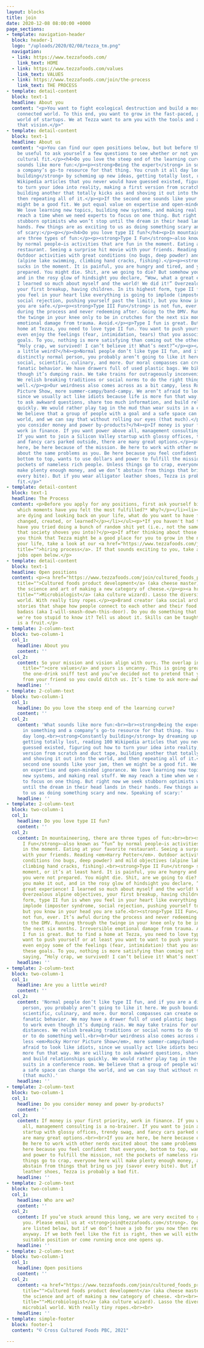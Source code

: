 ```yaml
---
layout: blocks
title: join
date: 2020-12-08 08:00:00 +0000
page_sections:
- template: navigation-header
  block: header-1
  logo: "/uploads/2020/02/08/tezza_tm.png"
  navigation:
  - link: https://www.tezzafoods.com/
    link_text: HOME
  - link: https://www.tezzafoods.com/values
    link_text: VALUES
  - link: https://www.tezzafoods.com/join/the-process
    link_text: THE PROCESS
- template: detail-content
  block: text-1
  headline: About you
  content: "<p>You want to fight ecological destruction and build a more thoughtful,
    connected world. To this end, you want to grow in the fast-paced, passion-driven
    world of startups. We at Tezza want to arm you with the tools and agency to create
    that vision.</p>"
- template: detail-content
  block: text-1
  headline: About us
  content: "<p>You can find our open positions below, but but before that it might
    be useful to ask yourself a few questions to see whether or not you are a good
    cultural fit.</p><h4>Do you love the steep end of the learning curve?</h4><p>What
    sounds like more fun:</p><p><strong>Being the expert</strong> in something and
    a company’s go-to resource for that thing. You crush it all day long.</p><p><strong>Constantly
    building</strong> by scheming up new ideas, getting totally lost, reading 100
    Wikipedia articles that you never would have guessed existed, figuring out how
    to turn your idea into reality, making a first version from scratch and duct tape,
    building another that totally kicks ass and shoving it out into the world, and
    then repeating all of it.</p><p>If the second one sounds like your jam, then we
    might be a good fit. We put equal value on expertise and open-minded ignorance.
    We love learning new topics, building new systems, and making real stuff. We may
    reach a time when we need experts to focus on one thing. But right now we seek
    stubborn optimists who won’t stop until the dream in their head lands in their
    hands. Few things are as exciting to us as doing something scary and new. Speaking
    of scary:</p><p></p><h4>Do you love type II fun?</h4><p>In mountaineering, there
    are three types of fun:</p><p><strong>Type I Fun</strong>—also known as “fun”
    by normal people—is activities that are fun in the moment. Eating at your favorite
    restaurant. Seeing a surprise hit movie with your friends. Reading Harry Potter.
    Outdoor activities with great conditions (no bugs, deep powder) and mild objectives
    (alpine lake swimming, climbing hand cracks, fishing).</p><p><strong>Type II Fun</strong>
    sucks in the moment. It is painful, you are hungry and tired, and you were not
    prepared. You might die. Shit, are we going to die? But somehow you make it out,
    and in the rosy glow of hindsight you declare, “Wow, what a great experience!
    I learned so much about myself and the world! We did it!” Overzealous alpine objectives,
    your first breakup, having children. In its highest form, type II fun is when
    you feel in your heart like everything is going to implode (imposter syndrome,
    social rejection, pushing yourself past the limit), but you know in your head
    you are safe.</p><p><strong>Type III Fun</strong> is not fun, ever. It’s awful
    during the process and never redeeming after. Going to the DMV. Running through
    the twinge in your knee only to be in crutches for the next six months. Irreversible
    emotional damage from trauma. Avoid.</p><p>Type I fun is great. But to find a
    home at Tezza, you need to love type II fun. You want to push yourself. You may
    even enjoy the feelings (fear, intimidation, tears) that you associate with these
    goals. To you, nothing is more satisfying than coming out the other side, saying,
    “Holy crap, we survived! I can’t believe it! What’s next?”</p><p></p><h4>Are you
    a little weird?</h4><p>Normal people don’t like type II fun, and if you are a
    distinctly normal person, you probably aren’t going to like it here. We push boundaries:
    social, scientific, culinary, and more. Our moral compasses can create odd, occasionally
    fanatic behavior. We have drawers full of used plastic bags. We bike to work even
    though it’s dumping rain. We take trains for outrageously inconvenient distances.
    We relish breaking traditions or social norms to do the right thing or to do something
    well.</p><p>Our weirdness also comes across as a bit campy, less Rocky Horror
    Picture Show, more summer-campy/band-campy. We aren’t afraid to look like idiots,
    since we usually act like idiots because life is more fun that way. We are willing
    to ask awkward questions, share too much information, and build relationships
    quickly. We would rather play tag in the mud than wear suits in a conference room.
    We believe that a group of people with a goal and a safe space can change the
    world, and we can say that without rolling our eyes (that much).</p><p></p><h4>Do
    you consider money and power by-products?</h4><p>If money is your first priority,
    work in finance. If you want power above all, management consulting is a no-brainer.
    If you want to join a Silicon Valley startup with glossy offices, trendy swag,
    and fancy cars parked outside, there are many great options.</p><p>If you are
    here, be here because of the mission. Be here to work with other nerds excited
    about the same problems as you. Be here because you feel confident that everyone,
    bottom to top, wants to use dollars and power to fulfill the mission, not the
    pockets of nameless rich people. Unless things go to crap, everyone here will
    make plenty enough money, and we don’t abstain from things that bring us joy (savor
    every bite). But if you wear alligator leather shoes, Tezza is probably a bad
    fit.</p>"
- template: detail-content
  block: text-1
  headline: The Process
  content: <p>Before you apply for any positions, first ask yourself big questions:</p><ul><li><p>In
    which moments have you felt the most fulfilled?* Why?</p></li><li><p>When you
    are dying and looking back on your life, what do you want to have felt, done,
    changed, created, or learned?</p></li></ul><p>*If you haven't had those moments,
    have you tried doing a bunch of random shit yet (i.e., not the same-same path
    that society shoves you into)?</p><p>If after thinking about those questions,
    you think that Tezza might be a good place for you to grow in the next stage of
    your life, take a look at our <a href="https://www.tezzafoods.com/join/the-process"
    title="">hiring process</a>. If that sounds exciting to you, take a look at the
    jobs open below.</p>
- template: detail-content
  block: text-1
  headline: Open positions
  content: <p><a href="https://www.tezzafoods.com/join/cultured_foods_product_development"
    title="">Cultured foods product development</a> (aka cheese master). Dive into
    the science and art of making a new category of cheese.</p><p><a href="https://www.tezzafoods.com/join/microbiologist"
    title="">Microbiologist</a> (aka culture wizard). Lasso the diversity of the microbial
    world. With really tiny ropes.</p><p>Brand creator (aka social architect). Tell
    stories that shape how people connect to each other and their food.</p><p>[Insert-what-you-do-here]
    badass (aka I-will-smash-down-this-door). Do you do something that we need, and
    we're too stupid to know it? Tell us about it. Skills can be taught, but passion
    is a fruit.</p>
- template: 2-column-text
  block: two-column-1
  col_1:
    headline: About you
    content: ''
  col_2:
    content: So your mission and vision align with ours. The overlap in our <a href="https://www.tezzafoods.com/values"
      title="">core values</a> and yours is uncanny. This is going great! We’ve passed
      the one-drink sniff test and you’ve decided not to pretend that you got a text
      from your friend so you could ditch us. It’s time to ask more-awkward questions.
    headline: ''
- template: 2-column-text
  block: two-column-1
  col_1:
    headline: Do you love the steep end of the learning curve?
    content: ''
  col_2:
    content: 'What sounds like more fun:<br><br><strong>Being the expert</strong>
      in something and a company’s go-to resource for that thing. You crush it all
      day long.<br><strong>Constantly building</strong> by dreaming up new ideas,
      getting totally lost, reading 100 Wikipedia articles that you never would have
      guessed existed, figuring out how to turn your idea into reality, making a first
      version from scratch and duct tape, building another that totally kicks ass
      and shoving it out into the world, and then repeating all of it.<br><br>If the
      second one sounds like your jam, then we might be a good fit. We put equal value
      on expertise and open-minded ignorance. We love learning new topics, building
      new systems, and making real stuff. We may reach a time when we need experts
      to focus on one thing. But right now we seek stubborn optimists who won’t stop
      until the dream in their head lands in their hands. Few things are as exciting
      to us as doing something scary and new. Speaking of scary:'
    headline: ''
- template: 2-column-text
  block: two-column-1
  col_1:
    headline: Do you love type II fun?
    content: ''
  col_2:
    content: In mountaineering, there are three types of fun:<br><br><strong>Type
      I Fun</strong>—also known as “fun” by normal people—is activities that are fun
      in the moment. Eating at your favorite restaurant. Seeing a surprise hit movie
      with your friends. Reading <em>Harry Potter</em>. Outdoor activities with great
      conditions (no bugs, deep powder) and mild objectives (alpine lake swimming,
      climbing hand cracks, fishing).<br><strong>Type II Fun</strong> sucks in the
      moment, or it’s at least hard. It is painful, you are hungry and tired, and
      you were not prepared. You might die. Shit, are we going to die? But somehow
      you make it out, and in the rosy glow of hindsight you declare, “Wow, what a
      great experience! I learned so much about myself and the world! We did it!”
      Overzealous alpine objectives, your first breakup, having children. In its highest
      form, type II fun is when you feel in your heart like everything is going to
      implode (imposter syndrome, social rejection, pushing yourself to the limit),
      but you know in your head you are safe.<br><strong>Type III Fun</strong> is
      not fun, ever. It’s awful during the process and never redeeming after. Going
      to the DMV. Running through the twinge in your knee only to be in crutches for
      the next six months. Irreversible emotional damage from trauma. Avoid.<br><br>Type
      I fun is great. But to find a home at Tezza, you need to love type II fun. You
      want to push yourself or at least you want to want to push yourself. You may
      even enjoy some of the feelings (fear, intimidation) that you associate with
      these goals. To you, nothing is more satisfying than coming out the other side,
      saying, “Holy crap, we survived! I can’t believe it! What’s next?”
    headline: ''
- template: 2-column-text
  block: two-column-1
  col_1:
    headline: Are you a little weird?
    content: ''
  col_2:
    content: 'Normal people don’t like type II fun, and if you are a distinctly normal
      person, you probably aren’t going to like it here. We push boundaries: social,
      scientific, culinary, and more. Our moral compasses can create odd, occasionally
      fanatic behavior. We may have a drawer full of used plastic bags. We may bike
      to work even though it’s dumping rain. We may take trains for outrageously inconvenient
      distances. We relish breaking traditions or social norms to do the right thing
      or to do something well.<br><br>Our weirdness also comes across as a bit campy,
      less <em>Rocky Horror Picture Show</em>, more summer-campy/band-campy. We aren’t
      afraid to look like idiots, since we usually act like idiots because life is
      more fun that way. We are willing to ask awkward questions, share too much information,
      and build relationships quickly. We would rather play tag in the mud than wear
      suits in a conference room. We believe that a group of people with a goal and
      a safe space can change the world, and we can say that without rolling our eyes
      (that much).'
    headline: ''
- template: 2-column-text
  block: two-column-1
  col_1:
    headline: Do you consider money and power by-products?
    content: ''
  col_2:
    content: If money is your first priority, work in finance. If you want power above
      all, management consulting is a no-brainer. If you want to join a Silicon Valley
      startup with glossy offices, trendy swag, and fancy cars parked outside, there
      are many great options.<br><br>If you are here, be here because of the mission.
      Be here to work with other nerds excited about the same problems as you. Be
      here because you feel confident that everyone, bottom to top, wants to use dollars
      and power to fulfill the mission, not the pockets of nameless rich people. Unless
      things go to crap, everyone here will make plenty enough money, and we don’t
      abstain from things that bring us joy (savor every bite). But if you wear alligator
      leather shoes, Tezza is probably a bad fit.
    headline: ''
- template: 2-column-text
  block: two-column-1
  col_1:
    headline: Who are we?
    content: ''
  col_2:
    content: If you’ve stuck around this long, we are very excited to get to know
      you. Please email us at <strong>join@tezzafoods.com</strong>. Open positions
      are listed below, but if we don’t have a job for you now then reach out to us
      anyway. If we both feel like the fit is right, then we will either create a
      suitable position or come running once one opens up.
    headline: ''
- template: 2-column-text
  block: two-column-1
  col_1:
    headline: Open positions
    content: ''
  col_2:
    content: <a href="https://www.tezzafoods.com/join/cultured_foods_product_development"
      title="">Cultured foods product development</a> (aka cheese master). Dive into
      the science and art of making a new category of cheese. <br><br><a href="https://www.tezzafoods.com/join/microbiologist"
      title="">Microbiologist</a> (aka culture wizard). Lasso the diversity of the
      microbial world. With really tiny ropes.<br><br>
    headline: ''
- template: simple-footer
  block: footer-1
  content: "© Cross Cultured Foods PBC, 2021"

---
```

